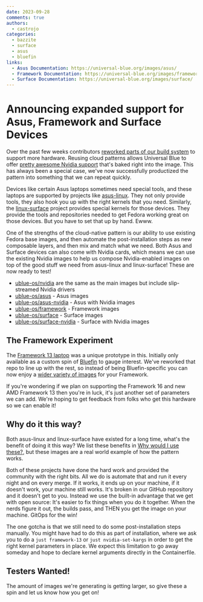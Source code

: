 ```yaml
---
date: 2023-09-28
comments: true
authors: 
  - castrojo
categories:
  - bazzite
  - surface
  - asus
  - bluefin
links:
  - Asus Documentation: https://universal-blue.org/images/asus/
  - Framework Documentation: https://universal-blue.org/images/framework/
  - Surface Documentation: https://universal-blue.org/images/surface/
---
```

# Announcing expanded support for Asus, Framework and Surface Devices

Over the past few weeks contributors [reworked parts of our build system](https://github.com/ublue-os/main/issues/356) to  support more hardware. Reusing cloud patterns allows Universal Blue to offer [pretty awesome Nvidia support](/images/nvidia/) that's baked right into the image. This has always been a special case, we've now successfully productized the pattern into something that we can repeat quickly.

Devices like certain Asus laptops sometimes need special tools, and these laptops are supported by projects like [asus-linux](https://asus-linux.org/). They not only provide tools, they also hook you up with the right kernels that you need. Similarly, the [linux-surface](https://github.com/linux-surface/linux-surface) project provides special kernels for those devices. They provide the tools and repositories needed to get Fedora working great on those devices. But you have to set that up by hand. Ewww. 

One of the strengths of the cloud-native pattern is our ability to use existing Fedora base images, and then automate the post-installation steps as new composable layers, and then mix and match what we need. Both Asus and Surface devices can also come with Nvidia cards, which means we can use the existing Nvidia images to help us compose Nvidia-enabled images on top of the good stuff we need from asus-linux and linux-surface! These are now ready to test!  

- [ublue-os/nvidia](https://github.com/ublue-os/nvidia) are the same as the main images but include slip-streamed Nvidia drivers
- [ublue-os/asus](https://github.com/ublue-os/asus) - Asus images
- [ublue-os/asus-nvidia](https://github.com/ublue-os/asus-nvidia) - Asus with Nvidia images
- [ublue-os/framework](https://github.com/ublue-os/framework) - Framework images
- [ublue-os/surface](https://github.com/ublue-os/surface) - Surface images
- [ublue-os/surface-nvidia](https://github.com/ublue-os/surface-nvidia) - Surface with Nvidia images

## The Framework Experiment

The [Framework 13 laptop](https://community.frame.work/t/custom-fedora-oci-images-for-framework-laptops/34253?u=jorge_castro) was a unique prototype in this. Initially only available as a custom spin of [Bluefin](/images/bluefin) to gauge interest. We've reworked that repo to line up with the rest, so instead of being Bluefin-specific you can now enjoy a [wider variety of images](https://github.com/orgs/ublue-os/packages?repo_name=framework) for your Framework.

If you're wondering if we plan on supporting the Framework 16 and new AMD Framework 13 then you're in luck, it's just another set of parameters we can add. We're hoping to get feedback from folks who get this hardware so we can enable it! 

## Why do it this way?

Both asus-linux and linux-surface have existed for a long time, what's the benefit of doing it this way? We list these benefits in [Why would I use these?](/#why-would-i-use-these), but these images are a real world example of how the pattern works.

Both of these projects have done the hard work and provided the community with the right bits. All we do is automate that and run it every night and on every merge. If it works, it ends up on your machine, if it doesn't work, your machine still works. It's broken in our GitHub repository and it doesn't get to you. Instead we use the built-in advantage that we get with open source: It's easier to fix things when you do it together. When the nerds figure it out, the builds pass, and THEN you get the image on your machine. GitOps for the win!

The one gotcha is that we still need to do some post-installation steps manually. You might have had to do this as part of installation, where we ask you to do a `just framework-13` or `just nvidia-set-kargs` in order to get the right kernel parameters in place. We expect this limitation to go away someday and hope to declare kernel arguments directly in the Containerfile. 

## Testers Wanted!

The amount of images we're generating is getting larger, so give these a spin and let us know how you get on! 
